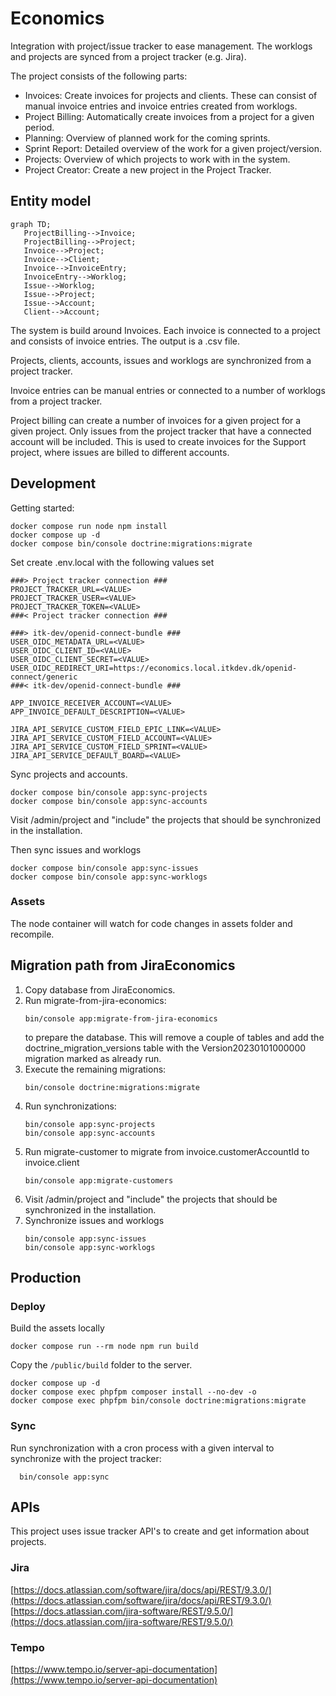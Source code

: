 # Economics

Integration with project/issue tracker to ease management. The worklogs
and projects are synced from a project tracker (e.g. Jira).

The project consists of the following parts:

* Invoices: Create invoices for projects and clients. These can consist of manual
invoice entries and invoice entries created from worklogs.
* Project Billing: Automatically create invoices from a project for a given period.
* Planning: Overview of planned work for the coming sprints.
* Sprint Report: Detailed overview of the work for a given project/version.
* Projects: Overview of which projects to work with in the system.
* Project Creator: Create a new project in the Project Tracker.

## Entity model

```mermaid
graph TD;
   ProjectBilling-->Invoice;
   ProjectBilling-->Project;
   Invoice-->Project;
   Invoice-->Client;
   Invoice-->InvoiceEntry;
   InvoiceEntry-->Worklog;
   Issue-->Worklog;
   Issue-->Project;
   Issue-->Account;
   Client-->Account;
```

The system is build around Invoices.
Each invoice is connected to a project and consists of invoice entries.
The output is a .csv file.

Projects, clients, accounts, issues and worklogs are synchronized from a project tracker.

Invoice entries can be manual entries or connected to a number of worklogs from 
a project tracker.

Project billing can create a number of invoices for a given project for a given project.
Only issues from the project tracker that have a connected account will be included. This
is used to create invoices for the Support project, where issues are billed to different
accounts.

## Development

Getting started:
```shell
docker compose run node npm install
docker compose up -d
docker compose bin/console doctrine:migrations:migrate
```

Set create .env.local with the following values set
```shell
###> Project tracker connection ###
PROJECT_TRACKER_URL=<VALUE>
PROJECT_TRACKER_USER=<VALUE>
PROJECT_TRACKER_TOKEN=<VALUE>
###< Project tracker connection ###

###> itk-dev/openid-connect-bundle ###
USER_OIDC_METADATA_URL=<VALUE>
USER_OIDC_CLIENT_ID=<VALUE>
USER_OIDC_CLIENT_SECRET=<VALUE>
USER_OIDC_REDIRECT_URI=https://economics.local.itkdev.dk/openid-connect/generic
###< itk-dev/openid-connect-bundle ###

APP_INVOICE_RECEIVER_ACCOUNT=<VALUE>
APP_INVOICE_DEFAULT_DESCRIPTION=<VALUE>

JIRA_API_SERVICE_CUSTOM_FIELD_EPIC_LINK=<VALUE>
JIRA_API_SERVICE_CUSTOM_FIELD_ACCOUNT=<VALUE>
JIRA_API_SERVICE_CUSTOM_FIELD_SPRINT=<VALUE>
JIRA_API_SERVICE_DEFAULT_BOARD=<VALUE>
```

Sync projects and accounts.

```shell
docker compose bin/console app:sync-projects
docker compose bin/console app:sync-accounts
```

Visit /admin/project and "include" the projects that should be synchronized in the installation.

Then sync issues and worklogs

```shell
docker compose bin/console app:sync-issues
docker compose bin/console app:sync-worklogs
```

### Assets

The node container will watch for code changes in assets folder and recompile.

## Migration path from JiraEconomics

1. Copy database from JiraEconomics.
2. Run migrate-from-jira-economics:
   ```shell
   bin/console app:migrate-from-jira-economics
   ```
   to prepare the database. This will remove a couple of tables and add the doctrine_migration_versions table
   with the Version20230101000000 migration marked as already run.
3. Execute the remaining migrations:
   ```shell
   bin/console doctrine:migrations:migrate
   ```
4. Run synchronizations:
   ```shell
   bin/console app:sync-projects
   bin/console app:sync-accounts
   ```
5. Run migrate-customer to migrate from invoice.customerAccountId to invoice.client
   ```shell
   bin/console app:migrate-customers
   ```
6. Visit /admin/project and "include" the projects that should be synchronized in the installation.
7. Synchronize issues and worklogs
   ```shell
   bin/console app:sync-issues
   bin/console app:sync-worklogs
   ```

## Production

### Deploy

Build the assets locally
```shell
docker compose run --rm node npm run build
```

Copy the `/public/build` folder to the server.

```shell
docker compose up -d
docker compose exec phpfpm composer install --no-dev -o
docker compose exec phpfpm bin/console doctrine:migrations:migrate
```

### Sync

Run synchronization with a cron process with a given interval to synchronize with the project tracker:
 ```shell
   bin/console app:sync
```

## APIs

This project uses issue tracker API's to create and get information about projects.

### Jira

[https://docs.atlassian.com/software/jira/docs/api/REST/9.3.0/](https://docs.atlassian.com/software/jira/docs/api/REST/9.3.0/)
[https://docs.atlassian.com/jira-software/REST/9.5.0/](https://docs.atlassian.com/jira-software/REST/9.5.0/)

### Tempo

[https://www.tempo.io/server-api-documentation](https://www.tempo.io/server-api-documentation)
